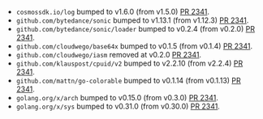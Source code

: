 * `cosmossdk.io/log` bumped to v1.6.0 (from v1.5.0) [PR 2341](https://github.com/provenance-io/provenance/pull/2341).
* `github.com/bytedance/sonic` bumped to v1.13.1 (from v1.12.3) [PR 2341](https://github.com/provenance-io/provenance/pull/2341).
* `github.com/bytedance/sonic/loader` bumped to v0.2.4 (from v0.2.0) [PR 2341](https://github.com/provenance-io/provenance/pull/2341).
* `github.com/cloudwego/base64x` bumped to v0.1.5 (from v0.1.4) [PR 2341](https://github.com/provenance-io/provenance/pull/2341).
* `github.com/cloudwego/iasm` removed at v0.2.0 [PR 2341](https://github.com/provenance-io/provenance/pull/2341).
* `github.com/klauspost/cpuid/v2` bumped to v2.2.10 (from v2.2.4) [PR 2341](https://github.com/provenance-io/provenance/pull/2341).
* `github.com/mattn/go-colorable` bumped to v0.1.14 (from v0.1.13) [PR 2341](https://github.com/provenance-io/provenance/pull/2341).
* `golang.org/x/arch` bumped to v0.15.0 (from v0.3.0) [PR 2341](https://github.com/provenance-io/provenance/pull/2341).
* `golang.org/x/sys` bumped to v0.31.0 (from v0.30.0) [PR 2341](https://github.com/provenance-io/provenance/pull/2341).
